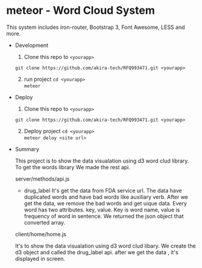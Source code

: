 # meteor - Word Cloud System 

This system includes iron-router, Bootstrap 3, Font Awesome, LESS and more.

- Development

  1. Clone this repo to `<yourapp>`

    `git clone https://github.com/akira-tech/RFQ993471.git <yourapp>`

  2. run project
    `cd <yourapp>`    
    `meteor`    

- Deploy 
  
  1. Clone this repo to `<yourapp>`

    `git clone https://github.com/akira-tech/RFQ993471.git <yourapp>`

  2. Deploy project
    `cd <yourapp>`    
    `meteor deloy <site url>`    

- Summary
  
  This project is to show the data visualation using d3 word clud library. 
  To get the words library We made the rest api. 

  server/methods/api.js
    - drug_label
      It's get the data from FDA service url. 
      The data have duplicated words and have bad words like auxiliary verb. 
      After we get the data, we remove the bad words and get uique data.
      Every word has two attributes. key, value.
      Key is word name, value is frequency of word in sentence.
      We returned the json object that converted array. 

  client/home/home.js

    It's to show the data visualation using d3 word clud libary.
    We create the d3 object and called the drug_label api. 
    after we get the data , it's displayed in screen.
      



